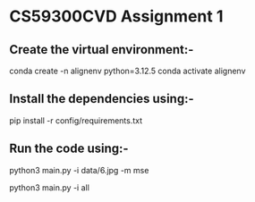 # CS59300CVD Assignment 1

## Create the virtual environment:-

conda create -n alignenv python=3.12.5 
conda activate alignenv  


## Install the dependencies using:- 

pip install -r config/requirements.txt

## Run the code using:-

python3 main.py -i data/6.jpg -m mse

python3 main.py -i all
